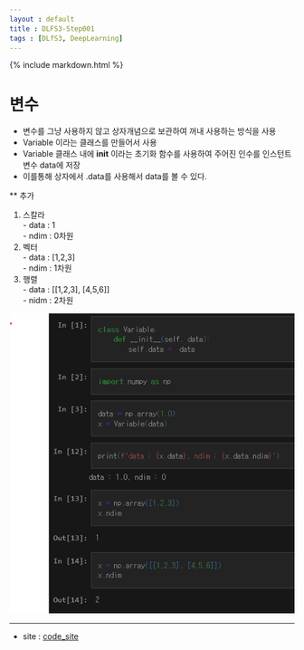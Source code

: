 ```yaml
---
layout : default
title : DLFS3-Step001
tags : [DLfS3, DeepLearning]
---
```


{% include markdown.html %}

# 변수

- 변수를 그냥 사용하지 않고 상자개념으로 보관하여 꺼내 사용하는 방식을 사용
- Variable 이라는 클래스를 만들어서 사용
- Variable 클래스 내에 __init__ 이라는 초기화 함수를 사용하여 주어진 인수를 인스턴트 변수 data에 저장
- 이를통해 상자에서 .data를 사용해서 data를 볼 수 있다.

** 추가
  1. 스칼라  
    - data : 1  
    - ndim : 0차원  
  2. 벡터  
    - data : [1,2,3]  
    - ndim : 1차원  
  3. 행렬  
    - data : [[1,2,3], [4,5,6]]  
    - nidm : 2차원  

![image](/assets/images/DLfS3/Step001.png)

---

- site : [code_site](https://github.com/insu97/Deep-Learning-from-Scratch3/blob/main/code/Step001.ipynb)
